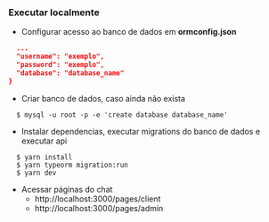 ### Executar localmente

- Configurar acesso ao banco de dados em **ormconfig.json**
```json
  ...
  "username": "exemplo",
  "password": "exemplo",
  "database": "database_name"
}
```

- Criar banco de dados, caso ainda não exista
```shell
  $ mysql -u root -p -e 'create database database_name'
```

- Instalar dependencias, executar migrations do banco de dados e executar api
```shell
  $ yarn install
  $ yarn typeorm migration:run
  $ yarn dev
```

- Acessar páginas do chat
  - http://localhost:3000/pages/client
  - http://localhost:3000/pages/admin

